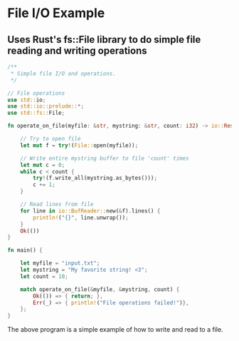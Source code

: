 # File I/O Example

## Uses Rust's fs::File library to do simple file reading and writing operations

```rust
/**
 * Simple file I/O and operations.
 */

// File operations
use std::io;
use std::io::prelude::*;
use std::fs::File;

fn operate_on_file(myfile: &str, mystring: &str, count: i32) -> io::Result<()> {

    // Try to open file
    let mut f = try!(File::open(myfile));

    // Write entire mystring buffer to file 'count' times
    let mut c = 0;
    while c < count {
        try!(f.write_all(mystring.as_bytes()));
        c += 1;
    }

    // Read lines from file
    for line in io::BufReader::new(&f).lines() {
        println!("{}", line.unwrap());
    }
    Ok(())
}

fn main() {

    let myfile = "input.txt";
    let mystring = "My favorite string! <3";
    let count = 10;

    match operate_on_file(&myfile, &mystring, count) {
        Ok(()) => { return; },
        Err(_) => { println!("File operations failed!")},
    };
}
```

The above program is a simple example of how to write and read to a file.
